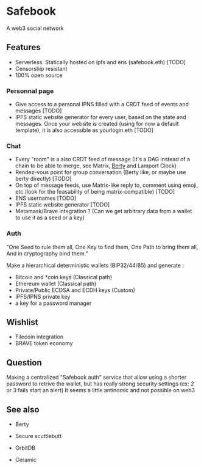 # Safebook

A web3 social network

## Features

- Serverless. Statically hosted on ipfs and ens (safebook.eth) [TODO]
- Censorship resistant
- 100% open source

### Personnal page

- Give access to a personal IPNS filled with a CRDT feed of events and messages [TODO]
- IPFS static website generator for every user, based on the state and messages.
  Once your website is created (using for now a default template), it is also accessible as yourlogin.eth [TODO]

### Chat

- Every "room" is a also CRDT feed of message (It's a DAG instead of a chain to be able to merge, see Matrix, [Berty](https://berty.tech/docs/protocol) and Lamport Clock)
- Rendez-vous point for group conversation (Berty like, or maybe use berty directly) [TODO]
- On top of message feeds, use Matrix-like reply to, comment using emoji, etc (look for the feasability of being matrix-compatible) [TODO]
- ENS usernames [TODO]
- IPFS static website generator [TODO]
- Metamask/Brave integration ? (Can we get arbitrary data from a wallet to use it as a seed or a key)

### Auth

"One Seed to rule them all, One Key to find them, One Path to bring them all, And in cryptography bind them."

Make a hierarchical deterministic wallets (BIP32/44/85) and generate :

- Bitcoin and \*coin keys (Classical path)
- Ethereum wallet (Classical path)
- Private/Public ECDSA and ECDH keys (Custom)
- IPFS/IPNS private key
- a key for a password manager

## Wishlist

- Filecoin integration
- BRAVE token economy

## Question

Making a centralized "Safebook auth" service that allow using a shorter password to retrive the wallet,
but has really strong security settings (ex: 2 or 3 fails start an alert)
It seems a little antinomic and not possible on web3

## See also

- Berty
- Secure scuttlebutt

- OrbitDB
- Ceramic
